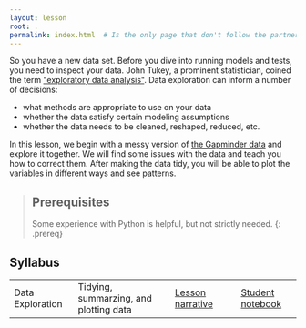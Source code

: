 ```yaml
---
layout: lesson
root: .
permalink: index.html  # Is the only page that don't follow the partner /:path/index.html
---
```


So you have a new data set. Before you dive into running models and tests, you need to inspect your data. John Tukey, a prominent statistician, coined the term ["exploratory data analysis"](https://en.wikipedia.org/wiki/Exploratory_data_analysis). Data exploration can inform a number of decisions:

* what methods are appropriate to use on your data
* whether the data satisfy certain modeling assumptions
* whether the data needs to be cleaned, reshaped, reduced, etc.

In this lesson, we begin with a messy version of [the Gapminder data](https://www.gapminder.org/data/) and explore it together. We will find some issues with the data and teach you how to correct them. After making the data tidy, you will be able to plot the variables in different ways and see patterns.

> ## Prerequisites
>
> Some experience with Python is helpful, but not strictly needed.
{: .prereq}

## Syllabus


<!-- table template provided -->

<!-- For each lesson module, add relevant links for slides, lesson narrative (instructor notebook), and student notebook. -->

<table class="table table-striped">

<tr>      
      <td class="col-md-3"> 
Data Exploration 
      </td>
      <td class="col-md-5"> 
Tidying, summarzing, and plotting data
      </td>
      <td class="col-md-2">
<a href="https://github.com/Reproducible-Science-Curriculum/data-exploration-RR-Jupyter/blob/gh-pages/notebooks/Data_exploration.ipynb">Lesson narrative</a>
      </td>
      <td class="col-md-2">
      </td>
      <td class="col-md-2">
<a href="https://github.com/Reproducible-Science-Curriculum/data-exploration-RR-Jupyter/blob/gh-pages/notebooks/Data_exploration_student.ipynb">Student notebook</a>
       </td>

</tr>

</table>